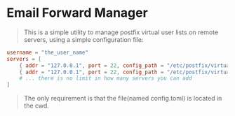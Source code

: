 # Email Forward Manager

> This is a simple utility to manage postfix virtual user lists on remote servers, using a simple configuration file:

```toml
username = "the_user_name"
servers = [
    { addr = "127.0.0.1", port = 22, config_path = "/etc/postfix/virtual" },
    { addr = "127.0.0.1", port = 22, config_path = "/etc/postfix/virtualuser" },
    # ... there is no limit in how many servers you can add
]
```

> The only requirement is that the file(named config.toml) is located in the cwd.